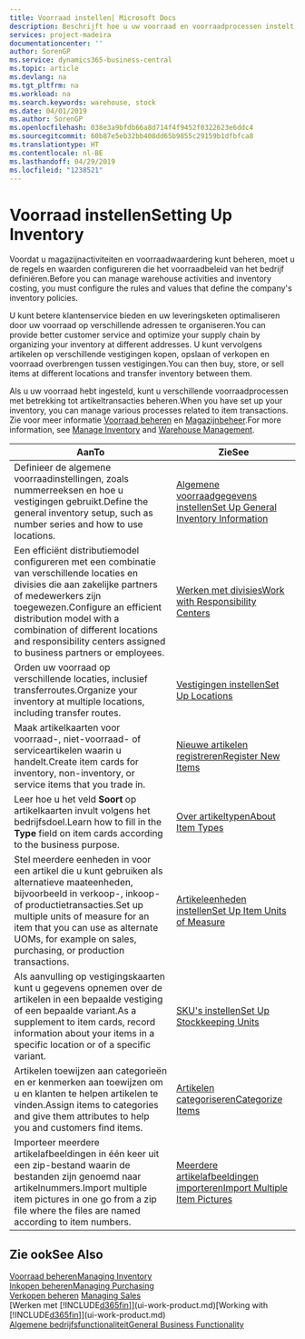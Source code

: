 ```yaml
---
title: Voorraad instellen| Microsoft Docs
description: Beschrijft hoe u uw voorraad en voorraadprocessen instelt, inclusief transferroutes en locaties, zoals magazijnen.
services: project-madeira
documentationcenter: ''
author: SorenGP
ms.service: dynamics365-business-central
ms.topic: article
ms.devlang: na
ms.tgt_pltfrm: na
ms.workload: na
ms.search.keywords: warehouse, stock
ms.date: 04/01/2019
ms.author: SorenGP
ms.openlocfilehash: 038e3a9bfdb66a8d714f4f9452f0322623e6ddc4
ms.sourcegitcommit: 60b87e5eb32bb408dd65b9855c29159b1dfbfca8
ms.translationtype: HT
ms.contentlocale: nl-BE
ms.lasthandoff: 04/29/2019
ms.locfileid: "1238521"
---
```

# <a name="setting-up-inventory"></a><span data-ttu-id="d88f5-103">Voorraad instellen</span><span class="sxs-lookup"><span data-stu-id="d88f5-103">Setting Up Inventory</span></span>
<span data-ttu-id="d88f5-104">Voordat u magazijnactiviteiten en voorraadwaardering kunt beheren, moet u de regels en waarden configureren die het voorraadbeleid van het bedrijf definiëren.</span><span class="sxs-lookup"><span data-stu-id="d88f5-104">Before you can manage warehouse activities and inventory costing, you must configure the rules and values that define the company's inventory policies.</span></span>

<span data-ttu-id="d88f5-105">U kunt betere klantenservice bieden en uw leveringsketen optimaliseren door uw voorraad op verschillende adressen te organiseren.</span><span class="sxs-lookup"><span data-stu-id="d88f5-105">You can provide better customer service and optimize your supply chain by organizing your inventory at different addresses.</span></span> <span data-ttu-id="d88f5-106">U kunt vervolgens artikelen op verschillende vestigingen kopen, opslaan of verkopen en voorraad overbrengen tussen vestigingen.</span><span class="sxs-lookup"><span data-stu-id="d88f5-106">You can then buy, store, or sell items at different locations and transfer inventory between them.</span></span>

<span data-ttu-id="d88f5-107">Als u uw voorraad hebt ingesteld, kunt u verschillende voorraadprocessen met betrekking tot artikeltransacties beheren.</span><span class="sxs-lookup"><span data-stu-id="d88f5-107">When you have set up your inventory, you can manage various processes related to item transactions.</span></span> <span data-ttu-id="d88f5-108">Zie voor meer informatie [Voorraad beheren](inventory-manage-inventory.md) en [Magazijnbeheer](warehouse-manage-warehouse.md).</span><span class="sxs-lookup"><span data-stu-id="d88f5-108">For more information, see [Manage Inventory](inventory-manage-inventory.md) and [Warehouse Management](warehouse-manage-warehouse.md).</span></span>

| <span data-ttu-id="d88f5-109">Aan</span><span class="sxs-lookup"><span data-stu-id="d88f5-109">To</span></span> | <span data-ttu-id="d88f5-110">Zie</span><span class="sxs-lookup"><span data-stu-id="d88f5-110">See</span></span> |
| --- | --- |
| <span data-ttu-id="d88f5-111">Definieer de algemene voorraadinstellingen, zoals nummerreeksen en hoe u vestigingen gebruikt.</span><span class="sxs-lookup"><span data-stu-id="d88f5-111">Define the general inventory setup, such as number series and how to use locations.</span></span> |[<span data-ttu-id="d88f5-112">Algemene voorraadgegevens instellen</span><span class="sxs-lookup"><span data-stu-id="d88f5-112">Set Up General Inventory Information</span></span>](inventory-how-setup-general.md) |
|<span data-ttu-id="d88f5-113">Een efficiënt distributiemodel configureren met een combinatie van verschillende locaties en divisies die aan zakelijke partners of medewerkers zijn toegewezen.</span><span class="sxs-lookup"><span data-stu-id="d88f5-113">Configure an efficient distribution model with a combination of different locations and responsibility centers assigned to business partners or employees.</span></span>|[<span data-ttu-id="d88f5-114">Werken met divisies</span><span class="sxs-lookup"><span data-stu-id="d88f5-114">Work with Responsibility Centers</span></span>](inventory-responsibility-centers.md)|
| <span data-ttu-id="d88f5-115">Orden uw voorraad op verschillende locaties, inclusief transferroutes.</span><span class="sxs-lookup"><span data-stu-id="d88f5-115">Organize your inventory at multiple locations, including transfer routes.</span></span> |[<span data-ttu-id="d88f5-116">Vestigingen instellen</span><span class="sxs-lookup"><span data-stu-id="d88f5-116">Set Up Locations</span></span>](inventory-how-register-new-items.md) |
| <span data-ttu-id="d88f5-117">Maak artikelkaarten voor voorraad-, niet-voorraad- of serviceartikelen waarin u handelt.</span><span class="sxs-lookup"><span data-stu-id="d88f5-117">Create item cards for inventory, non-inventory, or service items that you trade in.</span></span> |[<span data-ttu-id="d88f5-118">Nieuwe artikelen registreren</span><span class="sxs-lookup"><span data-stu-id="d88f5-118">Register New Items</span></span>](inventory-how-register-new-items.md) |
|<span data-ttu-id="d88f5-119">Leer hoe u het veld **Soort** op artikelkaarten invult volgens het bedrijfsdoel.</span><span class="sxs-lookup"><span data-stu-id="d88f5-119">Learn how to fill in the **Type** field on item cards according to the business purpose.</span></span>|[<span data-ttu-id="d88f5-120">Over artikeltypen</span><span class="sxs-lookup"><span data-stu-id="d88f5-120">About Item Types</span></span>](inventory-about-item-types.md)|
|<span data-ttu-id="d88f5-121">Stel meerdere eenheden in voor een artikel die u kunt gebruiken als alternatieve maateenheden, bijvoorbeeld in verkoop-, inkoop- of productietransacties.</span><span class="sxs-lookup"><span data-stu-id="d88f5-121">Set up multiple units of measure for an item that you can use as alternate UOMs, for example on sales, purchasing, or production transactions.</span></span>|[<span data-ttu-id="d88f5-122">Artikeleenheden instellen</span><span class="sxs-lookup"><span data-stu-id="d88f5-122">Set Up Item Units of Measure</span></span>](inventory-how-setup-units-of-measure.md)|
|<span data-ttu-id="d88f5-123">Als aanvulling op vestigingskaarten kunt u gegevens opnemen over de artikelen in een bepaalde vestiging of een bepaalde variant.</span><span class="sxs-lookup"><span data-stu-id="d88f5-123">As a supplement to item cards, record information about your items in a specific location or of a specific variant.</span></span>|[<span data-ttu-id="d88f5-124">SKU's instellen</span><span class="sxs-lookup"><span data-stu-id="d88f5-124">Set Up Stockkeeping Units</span></span>](inventory-how-to-set-up-stockkeeping-units.md)|
| <span data-ttu-id="d88f5-125">Artikelen toewijzen aan categorieën en er kenmerken aan toewijzen om u en klanten te helpen artikelen te vinden.</span><span class="sxs-lookup"><span data-stu-id="d88f5-125">Assign items to categories and give them attributes to help you and customers find items.</span></span> |[<span data-ttu-id="d88f5-126">Artikelen categoriseren</span><span class="sxs-lookup"><span data-stu-id="d88f5-126">Categorize Items</span></span>](inventory-how-categorize-items.md) |
|<span data-ttu-id="d88f5-127">Importeer meerdere artikelafbeeldingen in één keer uit een zip-bestand waarin de bestanden zijn genoemd naar artikelnummers.</span><span class="sxs-lookup"><span data-stu-id="d88f5-127">Import multiple item pictures in one go from a zip file where the files are named according to item numbers.</span></span>|[<span data-ttu-id="d88f5-128">Meerdere artikelafbeeldingen importeren</span><span class="sxs-lookup"><span data-stu-id="d88f5-128">Import Multiple Item Pictures</span></span>](inventory-how-import-item-pictures.md)|

## <a name="see-also"></a><span data-ttu-id="d88f5-129">Zie ook</span><span class="sxs-lookup"><span data-stu-id="d88f5-129">See Also</span></span>
[<span data-ttu-id="d88f5-130">Voorraad beheren</span><span class="sxs-lookup"><span data-stu-id="d88f5-130">Managing Inventory</span></span>](inventory-manage-inventory.md)  
[<span data-ttu-id="d88f5-131">Inkopen beheren</span><span class="sxs-lookup"><span data-stu-id="d88f5-131">Managing Purchasing</span></span>](purchasing-manage-purchasing.md)  
<span data-ttu-id="d88f5-132">[Verkopen beheren](sales-manage-sales.md)  </span><span class="sxs-lookup"><span data-stu-id="d88f5-132">[Managing Sales](sales-manage-sales.md)  </span></span>  
<span data-ttu-id="d88f5-133">[Werken met [!INCLUDE[d365fin](includes/d365fin_md.md)]](ui-work-product.md)</span><span class="sxs-lookup"><span data-stu-id="d88f5-133">[Working with [!INCLUDE[d365fin](includes/d365fin_md.md)]](ui-work-product.md)</span></span>  
[<span data-ttu-id="d88f5-134">Algemene bedrijfsfunctionaliteit</span><span class="sxs-lookup"><span data-stu-id="d88f5-134">General Business Functionality</span></span>](ui-across-business-areas.md)
